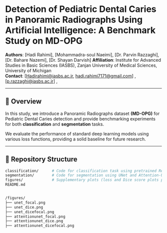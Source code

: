 # Detection of Pediatric Dental Caries in Panoramic Radiographs Using Artificial Intelligence: A Benchmark Study on MD-OPG

**Authors**: [Hadi Rahimi], [Mohammadra-soul Naeimi], [Dr. Parvin Razzaghi], [Dr. Bahare Nazemi], [Dr. Shayan Darvish] 
**Affiliation**: Institute for Advanced Studies in Basic Sciences (IASBS), Zanjan University of Medical Sciences, University of
Michigan  
**Contact**: [Hadirahimi@iasbs.ac.ir, hadi.rahimi7171@gmail.com] ,[p.razzaghi@iasbs.ac.ir] , 


---

## 📌 Overview

In this study, we introduce a Panoramic Radiographs dataset **(MD-OPG)** for Pediatric Dental Caries detection and provide benchmarking experiments for both **classification** and **segmentation** tasks.

We evaluate the performance of standard deep learning models using various loss functions, providing a solid baseline for future research.

---

## 📁 Repository Structure

```bash
classification/      # Code for classification task using pretrained ResNet-18 (Keras) + patch extraction code for training this model
segmentation/        # Code for segmentation using UNet and Attention-UNet + extracting smile zone images code for this models
figures/             # Supplementary plots (loss and Dice score plots per 3 loss experiments for both segmentation models)
README.md


/figures/
├── unet_focal.png
├── unet_dice.png
├── unet_dicefocal.png
├── attentionunet_focal.png
├── attentionunet_dice.png
├── attentionunet_dicefocal.png
